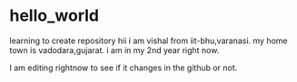 # hello_world
learning to create repository
hii i am vishal from iit-bhu,varanasi.
my home town is vadodara,gujarat.
i am in my 2nd year right now.

I am editing rightnow to see if it changes in the github or not.
